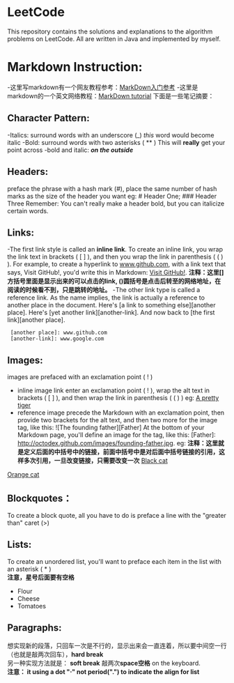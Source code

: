 # LeetCode
This repository contains the solutions and explanations to the algorithm problems on LeetCode.
All are written in Java and implemented by myself. 

# Markdown Instruction:
-这里写markdown有一个网友教程参考：[MarkDown入门参考](http://xianbai.me/learn-md/index.html)
-这里是markdown的一个英文网络教程：[MarkDown tutorial](https://www.markdowntutorial.com/)
下面是一些笔记摘要：

## Character Pattern:
-Italics: surround words with an underscore (_)  _this_ word would become italic
-Bold: surround words with two asterisks ( ** ) This will **really** get your point across
-bold and italic: **_on the outside_**

## Headers: 
preface the phrase with a hash mark (#), place the same number of hash marks as the size of the header you want
eg: # Header One; ### Header Three
Remember: You can't really make a header bold, but you can italicize certain words.

## Links: 
-The first link style is called an **inline link**. To create an inline link, you wrap the link text in brackets ( [ ] ), and then you wrap the link in parenthesis ( ( ) ). For example, to create a hyperlink to www.github.com, with a link text that says, Visit GitHub!, you'd write this in Markdown: [Visit GitHub!](www.github.com).
**注释：这里[]方括号里面是显示出来的可以点击的link, ()圆括号是点击后转至的网络地址，在阅读的时候看不到，只是跳转的地址。**
-The other link type is called a reference link. As the name implies, the link is actually a reference to another place in the document.
Here's [a link to something else][another place].
     Here's [yet another link][another-link].
     And now back to [the first link][another place].

     [another place]: www.github.com
     [another-link]: www.google.com
     
## Images:
images are prefaced with an exclamation point ( ! )
- inline image link
enter an exclamation point ( ! ), wrap the alt text in brackets ( [ ] ), and then wrap the link in parenthesis ( ( ) )
eg: [A pretty tiger](https://upload.wikimedia.org/wikipedia/commons/5/56/Tiger.50.jpg)
- reference image
precede the Markdown with an exclamation point, then provide two brackets for the alt text, and then two more for the image tag, like this: ![The founding father][Father] At the bottom of your Markdown page, you'll define an image for the tag, like this: [Father]: http://octodex.github.com/images/founding-father.jpg.
eg:
**注释：这里就是定义后面的中括号中的链接，前面中括号中是对后面中括号链接的引用，这样多次引用，一旦改变链接，只需要改变一次**
[Black cat][Black]

[Orange cat][Orange]

[Black]: https://upload.wikimedia.org/wikipedia/commons/a/a3/81_INF_DIV_SSI.jpg

[Orange]: https://upload.wikimedia.org/wikipedia/commons/a/a3/81_INF_DIV_SSI.jpg

## Blockquotes：
To create a block quote, all you have to do is preface a line with the "greater than" caret (>)  

## Lists:
To create an unordered list, you'll want to preface each item in the list with an asterisk ( * )  
**注意，星号后面要有空格**
* Flour
* Cheese
* Tomatoes

## Paragraphs:
想实现新的段落，只回车一次是不行的，显示出来会一直连着，所以要中间空一行（也就是敲两次回车），**hard break**  
另一种实现方法就是： **soft break** 敲两次**space空格** on the keyboard.  
**注意： it using a dot "⋅" not period(".") to indicate the align for list**  


